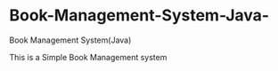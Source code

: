 # Book-Management-System-Java-
Book Management System(Java)

This is a Simple Book Management system 
